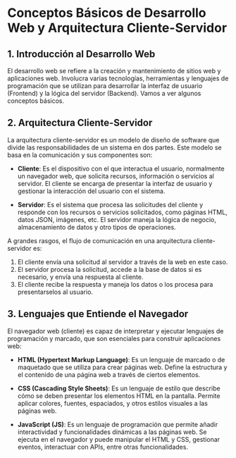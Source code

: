 # Conceptos Básicos de Desarrollo Web y Arquitectura Cliente-Servidor

## 1. Introducción al Desarrollo Web

El desarrollo web se refiere a la creación y mantenimiento de sitios web y aplicaciones web. Involucra varias tecnologías, herramientas y lenguajes de programación que se utilizan para desarrollar la interfaz de usuario (Frontend) y la lógica del servidor (Backend). Vamos a ver algunos conceptos básicos.

## 2. Arquitectura Cliente-Servidor

La arquitectura cliente-servidor es un modelo de diseño de software que divide las responsabilidades de un sistema en dos partes. Este modelo se basa en la comunicación y sus componentes son:

- **Cliente**: Es el dispositivo con el que interactua el usuario, normalmente un navegador web, que solicita recursos, información o servicios al servidor. El cliente se encarga de presentar la interfaz de usuario y gestionar la interacción del usuario con el sistema.

- **Servidor**: Es el sistema que procesa las solicitudes del cliente y responde con los recursos o servicios solicitados, como páginas HTML, datos JSON, imágenes, etc. El servidor maneja la lógica de negocio, almacenamiento de datos y otro tipos de operaciones.

A grandes rasgos, el flujo de comunicación en una arquitectura cliente-servidor es:

1. El cliente envía una solicitud al servidor a través de la web en este caso.
2. El servidor procesa la solicitud, accede a la base de datos si es necesario, y envía una respuesta al cliente.
3. El cliente recibe la respuesta y maneja los datos o los procesa para presentarselos al usuario.

## 3. Lenguajes que Entiende el Navegador

El navegador web (cliente) es capaz de interpretar y ejecutar lenguajes de programación y marcado, que son esenciales para construir aplicaciones web:

- **HTML (Hypertext Markup Language)**: Es un lenguaje de marcado o de maquetado que se utiliza para crear páginas web. Define la estructura y el contenido de una página web a través de ciertos elementos.
- **CSS (Cascading Style Sheets)**: Es un lenguaje de estilo que describe cómo se deben presentar los elementos HTML en la pantalla. Permite aplicar colores, fuentes, espaciados, y otros estilos visuales a las páginas web.

- **JavaScript (JS)**: Es un lenguaje de programación que permite añadir interactividad y funcionalidades dinámicas a las páginas web. Se ejecuta en el navegador y puede manipular el HTML y CSS, gestionar eventos, interactuar con APIs, entre otras funcionalidades.
